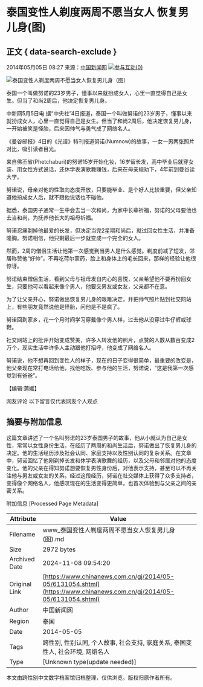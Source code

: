 # 泰国变性人剃度两周不愿当女人 恢复男儿身(图)

## 正文 { data-search-exclude }


2014年05月05日 08:27 来源：[中国新闻网](http://www.chinanews.com/) ![](http://i3.chinanews.com/2011/news/images/1.png)[参与互动(0)](http://comment.chinanews.com/ci/index.php/comment/news/more/6131054)

![泰国变性人剃度两周不愿当女人恢复男儿身（图）](http://www.chinanews.com/fileftp/2020/03/2020-03-11/U194P4T47D46410F107DT20200505082741.jpg)

泰国一个叫做努诺的23岁男子，懂事以来就扮成女人，心里一直觉得自己是女生。但当了和尚2周后，他决定恢复男儿身。

中新网5月5日电 据“中央社”4日报道，泰国一个叫做努诺的23岁男子，懂事以来就扮成女人，心里一直觉得自己是女生。但当了和尚2周后，他决定恢复男儿身，一开始被笑是怪胎，后来因帅气与勇气成了网络名人。

《曼谷邮报》4日的《光谱》特刊报道努诺(Numnow)的故事，一女一男两张照片对比，吸引读者目光。

来自佛丕省(Phetchaburi)的努诺15岁开始化妆，16岁留长发，高中毕业后就穿女装、用女性方式说话，还休学表演歌舞赚钱，后来在母亲规劝下，4年前到曼谷读大学。

努诺说，母亲对他的性取向态度开放，只要能毕业、是个好人比较重要，但父亲知道他扮成女人后，就不跟他说话也不碰他。

据悉，泰国男子通常一生中会去当一次和尚，为家中长辈祈福，努诺的父母要他也去当和尚，为抚养他长大的祖母祈福。

努诺忍痛剃掉他最爱的长发，但决定当完2星期和尚后，就过回女性生活，并准备隆胸。努诺相信，他只剩最后一步就变成一个完全的女人。

然而，2周的僧侣生活让他第一次感觉到当男人是什么感觉。剃度前减了短发，邻居称赞他“好帅”，不再吃荷尔蒙药，脸上和身体上的毛长回来，那样的经验让他很惊讶。

努诺结束僧侣生活，看到父母与祖母发自内心的喜悦，父亲希望他不要再扮回女生，只要他可以看起来像个男人，他要交男友或女友，父亲都不在意。

为了让父亲开心，努诺做出恢复男儿身的艰难决定，并把帅气照片贴到社交网站上，有些朋友竟然说他是怪胎，问他是不是疯了。

努诺回到家乡，花一个月时间学习穿戴像个男人样，过去他从没穿过牛仔裤或球鞋。

社交网站上的批评开始变成赞美，许多人转发他的照片，点赞的人数从数百变成2万个，现实生活中许多人主动跟他打招呼，他变成了网络名人。

努诺说，他不想再回到变性人的样子，现在的日子变得很简单，最重要的改变是，他父亲现在常打电话给他，找他吃饭、参与他的生活，努诺说，“这是我第一次感觉到有爸爸”。

【编辑:蒲媛】

网友评论 以下留言仅代表网友个人观点

## 摘要与附加信息

<!-- tcd_abstract -->
这篇文章讲述了一个名叫努诺的23岁泰国男子的故事，他从小就认为自己是女性，常常以女性身份生活。在经历了两周的和尚生活后，努诺做出了恢复男儿身的决定。他的生活经历涉及社会认同、家庭支持以及性别认同的复杂关系。在文章中，努诺回忆了他刚剃掉长发和休学表演歌舞的经历，以及父母和邻居对他的态度变化。他的父亲在得知努诺想要恢复男性身份后，对他表示支持，甚至可以不再关注他与男友或女友的关系。经过这段经历，努诺在社交媒体上获得了众多支持者，变得像个网络名人，他感叹现在的生活变得更简单，也首次体验到与父亲之间的亲密关系。
<!-- tcd_abstract_end -->

附加信息 [Processed Page Metadata]

| Attribute       | Value                                  |
|-----------------|----------------------------------------|
| Filename        | www_泰国变性人剃度两周不愿当女人恢复男儿身(图).md                             |
| Size            | 2972 bytes                           |
| Archived Date   | 2024-11-08 09:54:20                             |
| Original Link   | [https://www.chinanews.com.cn/gj/2014/05-05/6131054.shtml](https://www.chinanews.com.cn/gj/2014/05-05/6131054.shtml)                       |
| Author          | 中国新闻网                               |
| Region          | 泰国                               |
| Date            | 2014-05-05                                 |
| Tags            | 跨性别, 性别认同, 个人故事, 社会支持, 家庭关系, 泰国变性人, 社会环境, 网络名人                                 |
| Type            | [Unknown type(update needed)]                                 |
<!-- tcd_table_end -->

本文由跨性别中文数字档案馆归档整理，仅供浏览。版权归原作者所有。
